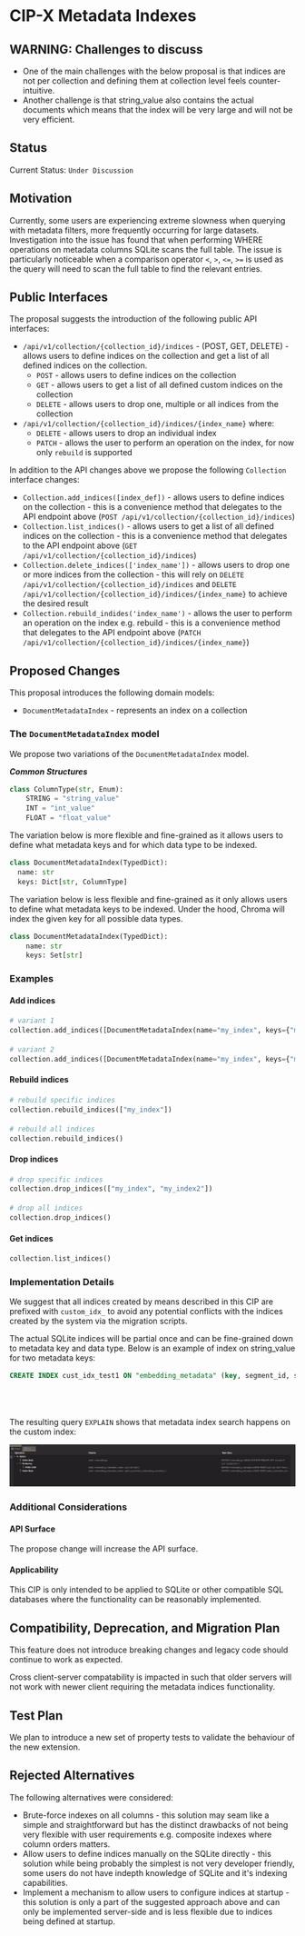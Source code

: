 # CIP-X Metadata Indexes

## WARNING: Challenges to discuss

- One of the main challenges with the below proposal is that indices are not per collection and defining them at
  collection level feels counter-intuitive.
- Another challenge is that string_value also contains the actual documents which means that the index will be very
  large and will not be very efficient.

## Status

Current Status: `Under Discussion`

## Motivation

Currently, some users are experiencing extreme slowness when querying with metadata filters, more frequently occurring
for large datasets. Investigation into the issue has found that when performing WHERE operations on metadata columns SQLite scans the full table.
The issue is particularly noticeable when a comparison operator `<`, `>`, `<=`, `>=` is used as the query will need to scan the full table to find the relevant entries.

## Public Interfaces

The proposal suggests the introduction of the following public API interfaces:

- `/api/v1/collection/{collection_id}/indices` - (POST, GET, DELETE) - allows users to define indices on the collection
  and get a list of all defined indices on the collection.
    - `POST` - allows users to define indices on the collection
    - `GET` - allows users to get a list of all defined custom indices on the collection
    - `DELETE` - allows users to drop one, multiple or all indices from the collection
- `/api/v1/collection/{collection_id}/indices/{index_name}` where:
    - `DELETE` - allows users to drop an individual index
    - `PATCH` - allows the user to perform an operation on the index, for now only `rebuild` is supported

In addition to the API changes above we propose the following `Collection` interface changes:

- `Collection.add_indices([index_def])` - allows users to define indices on the collection - this is a convenience method that
  delegates to the API endpoint above (`POST /api/v1/collection/{collection_id}/indices`)
- `Collection.list_indices()` - allows users to get a list of all defined indices on the collection - this is a
  convenience
  method that delegates to the API endpoint above (`GET /api/v1/collection/{collection_id}/indices`)
- `Collection.delete_indices(['index_name'])` - allows users to drop one or more indices from the collection - this will
  rely on  `DELETE /api/v1/collection/{collection_id}/indices`
  and `DELETE /api/v1/collection/{collection_id}/indices/{index_name}` to achieve the desired result
- `Collection.rebuild_indides('index_name')` - allows the user to perform an operation on the index e.g. rebuild -
  this is a convenience method that delegates to the API endpoint
  above (`PATCH /api/v1/collection/{collection_id}/indices/{index_name}`)

## Proposed Changes

This proposal introduces the following domain models:

- `DocumentMetadataIndex` - represents an index on a collection

### The `DocumentMetadataIndex` model

We propose two variations of the `DocumentMetadataIndex` model.


_**Common Structures**_

```python
class ColumnType(str, Enum):
    STRING = "string_value"
    INT = "int_value"
    FLOAT = "float_value"
```

The variation below is more flexible and fine-grained as it allows users to define what metadata keys and for which data type to be indexed.

```python
class DocumentMetadataIndex(TypedDict):
  name: str
  keys: Dict[str, ColumnType]
```

The variation below is less flexible and fine-grained as it only allows users to define what metadata keys to be indexed. Under the hood, Chroma will index the given key for all possible data types.

```python
class DocumentMetadataIndex(TypedDict):
    name: str
    keys: Set[str]
```


### Examples

#### Add indices

```python
# variant 1
collection.add_indices([DocumentMetadataIndex(name="my_index", keys={"my_metadata_key":ColumnType.STRING})])

# variant 2
collection.add_indices([DocumentMetadataIndex(name="my_index", keys={"my_metadata_key"})])
```

#### Rebuild indices

```python
# rebuild specific indices
collection.rebuild_indices(["my_index"])

# rebuild all indices
collection.rebuild_indices()
```

#### Drop indices

```python
# drop specific indices
collection.drop_indices(["my_index", "my_index2"])

# drop all indices
collection.drop_indices()
```

#### Get indices

```python
collection.list_indices()
```

### Implementation Details

We suggest that all indices created by means described in this CIP are prefixed with `custom_idx_` to avoid any
potential conflicts with the indices created by the system via the migration scripts.

The actual SQLite indices will be partial once and can be fine-grained down to metadata key and data type.
Below is an example of index on string_value for two metadata keys:

```sql
CREATE INDEX cust_idx_test1 ON "embedding_metadata" (key, segment_id, string_value) WHERE "key" <> 'chroma:document' AND
                                                                                          "segment_id" =
                                                                                          '13575348-e791-49f3-b8fa-fd95795ad510' AND
                                                                                          ("key" = 'data' OR "key" = 'test1')
```

The resulting query `EXPLAIN` shows that metadata index search happens on the custom index:

![CIP_11292023_Metadata_Indices-1.png](assets/CIP_11292023_Metadata_Indices-1.png)

### Additional Considerations

#### API Surface

The propose change will increase the API surface.

#### Applicability

This CIP is only intended to be applied to SQLite or other compatible SQL databases where the functionality can be 
reasonably implemented.

## Compatibility, Deprecation, and Migration Plan

This feature does not introduce breaking changes and legacy code should continue to work as expected.

Cross client-server compatability is impacted in such that older servers will not work with newer client requiring
the metadata indices functionality.

## Test Plan

We plan to introduce a new set of property tests to validate the behaviour of the new extension.

## Rejected Alternatives

The following alternatives were considered:

- Brute-force indexes on all columns - this solution may seam like a simple and straightforward but has the distinct
  drawbacks of not being very flexible with user requirements e.g. composite indexes where column orders matters.
- Allow users to define indices manually on the SQLite directly - this solution while being probably the simplest is not
  very developer friendly, some users do not have indepth knowledge of SQLite and it's indexing capabilities.
- Implement a mechanism to allow users to configure indices at startup - this solution is only a part of the suggested
  approach above and can only be implemented server-side and is less flexible due to indices being defined at startup.
